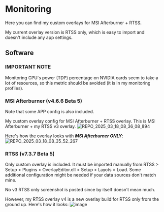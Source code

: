 # Monitoring
Here you can find my custom overlays for MSI Afterburner + RTSS.

My current overlay version is RTSS only, which is easy to import and doesn't include any app settings.



## Software

### IMPORTANT NOTE
Monitoring GPU's power (TDP) percentage on NVIDIA cards seem to take a lot of resources, so this metric should be avoided (it is in my monitoring profiles).

### MSI Afterburner (v4.6.6 Beta 5)
Note that some APP config is also included.

My custom overlay config for MSI Afterburner + RTSS overlay.
This is MSI Afterburner + my RTSS v3 overlay.
![REPO_2025_03_18_08_36_08_894](https://github.com/user-attachments/assets/ccd086a3-6509-4dbf-ab16-71baeaff56b3)

Here's how the overlay looks with ***MSI Afterburner ONLY***:
![REPO_2025_03_18_08_35_52_267](https://github.com/user-attachments/assets/7a984eee-afc3-4d27-8f3a-f731e1485eab)

### RTSS (v7.3.7 Beta 5)
Only custom overlay is included. It must be imported manually from RTSS > Setup > Plugins > OverlayEditor.dll > Setup > Layots > Load.
Some additional configuration might be needed if your data sources don't match mine.

No v3 RTSS only screenshot is posted since by itself doesn't mean much.

However, my RTSS overlay v4 is a new overlay build for RTSS only from the ground up. Here's how it looks:
![image](https://github.com/user-attachments/assets/4835bbbd-029b-4db5-968f-7389cd6cb5f8)
